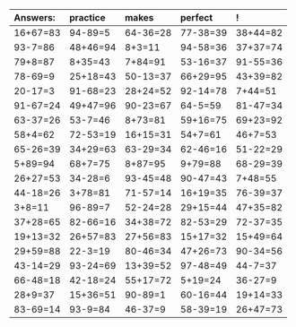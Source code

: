 | Answers: | practice | makes | perfect | ! |
| :--- | :--- | :--- | :--- | :--- |
| 16+67=83 | 94-89=5 | 64-36=28 | 77-38=39 | 38+44=82 | 
| 93-7=86 | 48+46=94 | 8+3=11 | 94-58=36 | 37+37=74 | 
| 79+8=87 | 8+35=43 | 7+84=91 | 53-16=37 | 91-55=36 | 
| 78-69=9 | 25+18=43 | 50-13=37 | 66+29=95 | 43+39=82 | 
| 20-17=3 | 91-68=23 | 28+24=52 | 92-14=78 | 7+44=51 | 
| 91-67=24 | 49+47=96 | 90-23=67 | 64-5=59 | 81-47=34 | 
| 63-37=26 | 53-7=46 | 8+73=81 | 59+16=75 | 69+23=92 | 
| 58+4=62 | 72-53=19 | 16+15=31 | 54+7=61 | 46+7=53 | 
| 65-26=39 | 34+29=63 | 63-29=34 | 62-46=16 | 51-22=29 | 
| 5+89=94 | 68+7=75 | 8+87=95 | 9+79=88 | 68-29=39 | 
| 26+27=53 | 34-28=6 | 93-45=48 | 90-47=43 | 7+48=55 | 
| 44-18=26 | 3+78=81 | 71-57=14 | 16+19=35 | 76-39=37 | 
| 3+8=11 | 96-89=7 | 52-24=28 | 29+15=44 | 47+35=82 | 
| 37+28=65 | 82-66=16 | 34+38=72 | 82-53=29 | 72-37=35 | 
| 19+13=32 | 26+57=83 | 27+56=83 | 15+17=32 | 15+49=64 | 
| 29+59=88 | 22-3=19 | 80-46=34 | 47+26=73 | 90-34=56 | 
| 43-14=29 | 93-24=69 | 13+39=52 | 97-48=49 | 44-7=37 | 
| 66-48=18 | 42-18=24 | 55+17=72 | 5+19=24 | 36-27=9 | 
| 28+9=37 | 15+36=51 | 90-89=1 | 60-16=44 | 19+14=33 | 
| 83-69=14 | 93-9=84 | 46-37=9 | 58-39=19 | 26+47=73 | 
